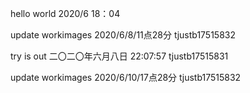 hello world
2020/6
18：04

update   workimages
2020/6/8/11点28分
tjustb17515832

try is out
二〇二〇年六月八日 22:07:57
tjustb17515831

update   workimages
2020/6/10/17点28分
tjustb17515832

